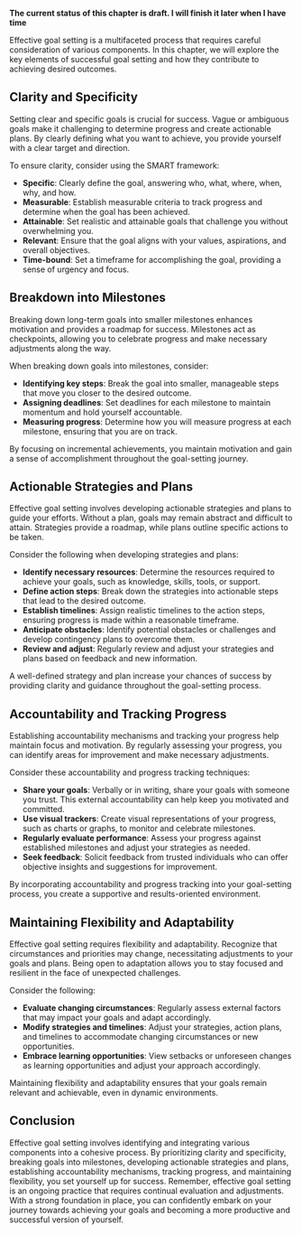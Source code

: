 **The current status of this chapter is draft. I will finish it later when I have time**

Effective goal setting is a multifaceted process that requires careful consideration of various components. In this chapter, we will explore the key elements of successful goal setting and how they contribute to achieving desired outcomes.

Clarity and Specificity
-----------------------

Setting clear and specific goals is crucial for success. Vague or ambiguous goals make it challenging to determine progress and create actionable plans. By clearly defining what you want to achieve, you provide yourself with a clear target and direction.

To ensure clarity, consider using the SMART framework:

* **Specific**: Clearly define the goal, answering who, what, where, when, why, and how.
* **Measurable**: Establish measurable criteria to track progress and determine when the goal has been achieved.
* **Attainable**: Set realistic and attainable goals that challenge you without overwhelming you.
* **Relevant**: Ensure that the goal aligns with your values, aspirations, and overall objectives.
* **Time-bound**: Set a timeframe for accomplishing the goal, providing a sense of urgency and focus.

Breakdown into Milestones
-------------------------

Breaking down long-term goals into smaller milestones enhances motivation and provides a roadmap for success. Milestones act as checkpoints, allowing you to celebrate progress and make necessary adjustments along the way.

When breaking down goals into milestones, consider:

* **Identifying key steps**: Break the goal into smaller, manageable steps that move you closer to the desired outcome.
* **Assigning deadlines**: Set deadlines for each milestone to maintain momentum and hold yourself accountable.
* **Measuring progress**: Determine how you will measure progress at each milestone, ensuring that you are on track.

By focusing on incremental achievements, you maintain motivation and gain a sense of accomplishment throughout the goal-setting journey.

Actionable Strategies and Plans
-------------------------------

Effective goal setting involves developing actionable strategies and plans to guide your efforts. Without a plan, goals may remain abstract and difficult to attain. Strategies provide a roadmap, while plans outline specific actions to be taken.

Consider the following when developing strategies and plans:

* **Identify necessary resources**: Determine the resources required to achieve your goals, such as knowledge, skills, tools, or support.
* **Define action steps**: Break down the strategies into actionable steps that lead to the desired outcome.
* **Establish timelines**: Assign realistic timelines to the action steps, ensuring progress is made within a reasonable timeframe.
* **Anticipate obstacles**: Identify potential obstacles or challenges and develop contingency plans to overcome them.
* **Review and adjust**: Regularly review and adjust your strategies and plans based on feedback and new information.

A well-defined strategy and plan increase your chances of success by providing clarity and guidance throughout the goal-setting process.

Accountability and Tracking Progress
------------------------------------

Establishing accountability mechanisms and tracking your progress help maintain focus and motivation. By regularly assessing your progress, you can identify areas for improvement and make necessary adjustments.

Consider these accountability and progress tracking techniques:

* **Share your goals**: Verbally or in writing, share your goals with someone you trust. This external accountability can help keep you motivated and committed.
* **Use visual trackers**: Create visual representations of your progress, such as charts or graphs, to monitor and celebrate milestones.
* **Regularly evaluate performance**: Assess your progress against established milestones and adjust your strategies as needed.
* **Seek feedback**: Solicit feedback from trusted individuals who can offer objective insights and suggestions for improvement.

By incorporating accountability and progress tracking into your goal-setting process, you create a supportive and results-oriented environment.

Maintaining Flexibility and Adaptability
----------------------------------------

Effective goal setting requires flexibility and adaptability. Recognize that circumstances and priorities may change, necessitating adjustments to your goals and plans. Being open to adaptation allows you to stay focused and resilient in the face of unexpected challenges.

Consider the following:

* **Evaluate changing circumstances**: Regularly assess external factors that may impact your goals and adapt accordingly.
* **Modify strategies and timelines**: Adjust your strategies, action plans, and timelines to accommodate changing circumstances or new opportunities.
* **Embrace learning opportunities**: View setbacks or unforeseen changes as learning opportunities and adjust your approach accordingly.

Maintaining flexibility and adaptability ensures that your goals remain relevant and achievable, even in dynamic environments.

Conclusion
----------

Effective goal setting involves identifying and integrating various components into a cohesive process. By prioritizing clarity and specificity, breaking goals into milestones, developing actionable strategies and plans, establishing accountability mechanisms, tracking progress, and maintaining flexibility, you set yourself up for success. Remember, effective goal setting is an ongoing practice that requires continual evaluation and adjustments. With a strong foundation in place, you can confidently embark on your journey towards achieving your goals and becoming a more productive and successful version of yourself.
